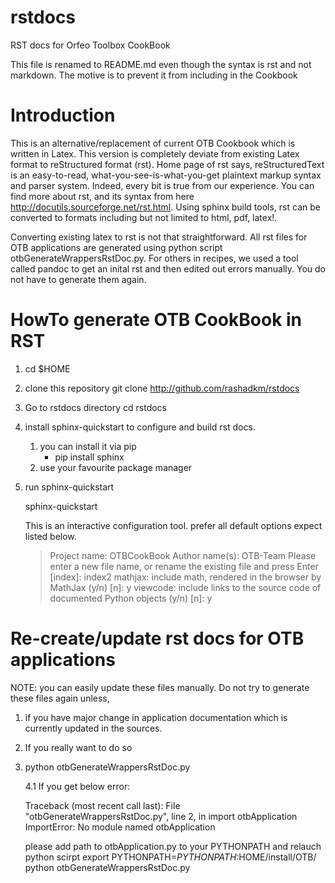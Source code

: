 rstdocs
=======

RST docs for Orfeo Toolbox CookBook

This file is renamed to README.md even though the syntax is rst and not markdown. The motive is to prevent it from including in the Cookbook

Introduction
============

This is an alternative/replacement of current OTB Cookbook which is written in Latex. This version is completely deviate from existing Latex format to reStructured format (rst).
Home page of rst says, reStructuredText is an easy-to-read, what-you-see-is-what-you-get plaintext markup syntax and parser system. Indeed, every bit is true from our experience.
You can find more about rst, and its syntax from here http://docutils.sourceforge.net/rst.html. Using sphinx build tools, rst can be converted to formats including but not limited to html, pdf, latex!.

Converting existing latex to rst is not that straightforward. All rst files for OTB applications are generated using python script otbGenerateWrappersRstDoc.py.
For others in recipes, we used a tool called pandoc to get an inital rst and then edited out errors manually. You do not have to generate them again. 


HowTo generate OTB CookBook in RST
==================================

1. cd $HOME
   
2. clone this repository
   git clone http://github.com/rashadkm/rstdocs
   
3. Go to rstdocs directory
   cd rstdocs

4. install sphinx-quickstart to configure and build rst docs.
   1. you can install it via pip
      - pip install sphinx
   2. use your favourite package manager
      
5. run sphinx-quickstart

   sphinx-quickstart

   This is an interactive configuration tool. prefer all default options expect listed below.
   > Project name: OTBCookBook
   > Author name(s): OTB-Team
   > Please enter a new file name, or rename the existing file and press Enter [index]: index2
   > mathjax: include math, rendered in the browser by MathJax (y/n) [n]: y
   > viewcode: include links to the source code of documented Python objects (y/n) [n]: y

Re-create/update rst docs for OTB applications
==============================================

NOTE: you can easily update these files manually. Do not try to generate these files again unless,

1. if you have major change in application documentation which is currently updated in the sources.
   
2. If you really want to do so

1. python otbGenerateWrappersRstDoc.py

   4.1 If you get below error:
   
   Traceback (most recent call last):
   File "otbGenerateWrappersRstDoc.py", line 2, in <module>
   import otbApplication
   ImportError: No module named otbApplication

   please add path to otbApplication.py to your PYTHONPATH and relauch python scirpt
   export PYTHONPATH=$PYTHONPATH:$HOME/install/OTB/
   python otbGenerateWrappersRstDoc.py
    
 
